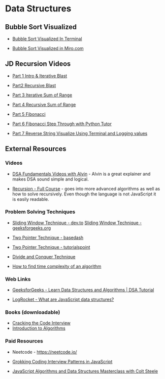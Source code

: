 # Data Structures

## Bubble Sort Visualized

- [Bubble Sort Visualized In Terminal](https://drive.google.com/file/d/1PkwuxZNyO9_tKpWpvgvYoVGDTBVwTseW/view?usp=share_link)

- [Bubble Sort Visualized in Miro.com](https://drive.google.com/file/d/18InUsFPHoRSzEoFKckhqkscKDwq0T9fs/view?usp=sharing)

## JD Recursion Videos

- [Part 1 Intro & Iterative Blast](https://drive.google.com/file/d/1zRpCqpqaoB5nepvszT3ehlHtoPbnAJXc/view?usp=sharing)

- [Part2 Recursive Blast](https://drive.google.com/file/d/19m2fogPrLcVXY7Nfdu4ONp9pZtm-BkL8/view?usp=sharing)

- [Part 3 Iterative Sum of Range](https://drive.google.com/file/d/1HBgxic3TlExvPazHUHGGLNTPsOQwnTD4/view?usp=sharing)

- [Part 4 Recursive Sum of Range](https://drive.google.com/file/d/15V-iVJGzsKw_IcCkuEHQthBOVKrPnknz/view?usp=sharing)

- [Part 5 Fibonacci](https://drive.google.com/file/d/13kjt2j8NF7V8BvX9vztvWt_IAT1EtVqB/view?usp=sharing)

- [Part 6 Fibonacci Step Through with Python Tutor](https://drive.google.com/file/d/1Zt0tBzmBOFa-BSAtb1dMxMUWHVExinN-/view?usp=sharing)

- [Part 7 Reverse String Visualize Using Terminal and Logging values](https://drive.google.com/file/d/1EleQEQ_Rjf3rDZpMcRQCPrnvx3OmMsV1/view?usp=sharing)

## External Resources

### Videos

- [DSA Fundamentals Videos with Alvin](https://www.youtube.com/playlist?list=PLxQ8cCJ6LyOZHhAjIYrEFWcfYdyJl5VYf) - Alvin is a great explainer and makes DSA sound simple and logical.

- [Recursion - Full Course](https://www.youtube.com/watch?v=IJDJ0kBx2LM&list=PLo_rV1nU1M_K-uwVfRpMNigH9xlFl2ePw&index=8&t=2953s) - goes into more advanced algorithms as well as how to solve recursively. Even though the language is not JavaScript it is easily readable.

### Problem Solving Techniques

- [Sliding Window Technique - dev.to](https://dev.to/sanukhandev/the-sliding-window-technique-a-powerful-algorithm-for-javascript-developers-3nfm)
  [Sliding Window Technique - geeksforgeeks.org](https://www.geeksforgeeks.org/window-sliding-technique/)
- [Two Pointer Technique - basedash](https://www.basedash.com/blog/the-two-pointers-technique-in-javascript)
- [Two Pointer Technique - tutorialspoint](https://www.tutorialspoint.com/javascript-program-for-two-pointers-technique)

- [Divide and Conquer Technique](https://www.geeksforgeeks.org/introduction-to-divide-and-conquer-algorithm-data-structure-and-algorithm-tutorials/)

- [How to find time complexity of an algorithm](https://github.com/10-3-pursuit/10-3-resources/blob/main/dsa-resources.md)

### Web Links

- [GeeksforGeeks - Learn Data Structures and Algorithms | DSA Tutorial](https://www.geeksforgeeks.org/learn-data-structures-and-algorithms-dsa-tutorial/?utm_source=Website&utm_medium=Landing+Page+Click&utm_campaign=DSA+Page+Tracker&utm_id=DSA-Page-Tracker&utm_term=DSA+Page+Promo&utm_content=Course+Page)

- [LogRocket - What are JavaScript data structures?](https://blog.logrocket.com/know-your-javascript-data-structures/)

### Books (downloadable)

- [Cracking the Code Interview](https://drive.google.com/file/d/1bHxx2S0k-8qemp3rucIbBj8fdtMa3cmK/view?usp=sharing)
- [Introduction to Algorithms](https://drive.google.com/file/d/1VYzedfAWPahLVLkfMgl9aSIXrgRd6yjI/view?usp=sharing)

### Paid Resources

- Neetcode - https://neetcode.io/

- [Grokking Coding Interview Patterns in JavaScript](https://www.educative.io/courses/grokking-coding-interview-patterns-javascript)

- [JavaScript Algorithms and Data Structures Masterclass with Colt Steele](https://www.udemy.com/course/s-algorithms-and-data-structures-masterclass/learn/lecture/11183942?start=180#overview)
